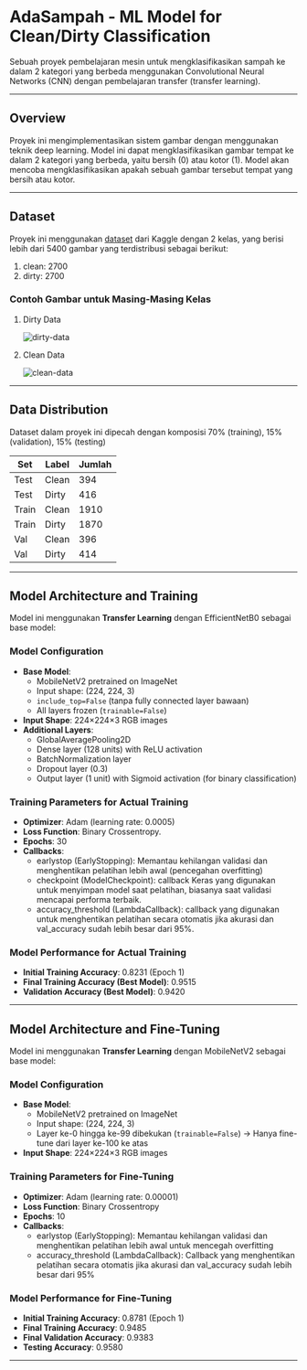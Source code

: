 # AdaSampah - ML Model for Clean/Dirty Classification
Sebuah proyek pembelajaran mesin untuk mengklasifikasikan sampah ke dalam 2 kategori yang berbeda menggunakan Convolutional Neural Networks (CNN) dengan pembelajaran transfer (transfer learning). 

---
## Overview
Proyek ini mengimplementasikan sistem gambar dengan menggunakan teknik deep learning. Model ini dapat mengklasifikasikan gambar tempat ke dalam 2 kategori yang berbeda, yaitu bersih (0) atau kotor (1). Model akan mencoba mengklasifikasikan apakah sebuah gambar tersebut tempat yang bersih atau kotor.

---
## Dataset

Proyek ini menggunakan [dataset](https://www.kaggle.com/datasets/ibnurajuhumam/bersih-kotor-dataset) dari Kaggle dengan 2 kelas, yang berisi lebih dari 5400 gambar yang terdistribusi sebagai berikut:

1. clean: 2700
2. dirty: 2700

### **Contoh Gambar untuk Masing-Masing Kelas**
1. Dirty Data

   ![dirty-data](https://github.com/user-attachments/assets/fc55eb51-4a2f-4825-9965-0f4696a827c5)

3. Clean Data

   ![clean-data](https://github.com/user-attachments/assets/e546af13-dfd4-4a0a-9c66-376d368fee62)

---
## Data Distribution
Dataset dalam proyek ini dipecah dengan komposisi 70% (training), 15% (validation), 15% (testing)

| Set   | Label | Jumlah |
|-------|--------|--------|
| Test  | Clean  | 394    |
| Test  | Dirty  | 416    |
| Train | Clean  | 1910   |
| Train | Dirty  | 1870   |
| Val   | Clean  | 396    |
| Val   | Dirty  | 414    |

---

## Model Architecture and Training

Model ini menggunakan **Transfer Learning** dengan EfficientNetB0 sebagai base model:

### Model Configuration
- **Base Model**:
  - MobileNetV2 pretrained on ImageNet
  - Input shape: (224, 224, 3)
  - `include_top=False` (tanpa fully connected layer bawaan)
  - All layers frozen (`trainable=False`)
- **Input Shape**: 224×224×3 RGB images
- **Additional Layers**:
  - GlobalAveragePooling2D
  - Dense layer (128 units) with ReLU activation
  - BatchNormalization layer
  - Dropout layer (0.3)
  - Output layer (1 unit) with Sigmoid activation (for binary classification)

### Training Parameters for Actual Training
- **Optimizer**: Adam (learning rate: 0.0005)
- **Loss Function**: Binary Crossentropy.
- **Epochs**: 30
- **Callbacks**: 
   - earlystop (EarlyStopping): Memantau kehilangan validasi dan menghentikan pelatihan lebih awal (pencegahan overfitting)
   - checkpoint (ModelCheckpoint): callback Keras yang digunakan untuk menyimpan model saat pelatihan, biasanya saat validasi mencapai performa terbaik.
   - accuracy_threshold (LambdaCallback): callback yang digunakan untuk menghentikan pelatihan secara otomatis jika akurasi dan val_accuracy sudah lebih besar dari 95%.

### Model Performance for Actual Training
- **Initial Training Accuracy**: 0.8231 (Epoch 1)
- **Final Training Accuracy (Best Model)**: 0.9515
- **Validation Accuracy (Best Model)**: 0.9420

---
## Model Architecture and Fine-Tuning 

Model ini menggunakan **Transfer Learning** dengan MobileNetV2 sebagai base model:

### Model Configuration
- **Base Model**:
  - MobileNetV2 pretrained on ImageNet
  - Input shape: (224, 224, 3)
  - Layer ke-0 hingga ke-99 dibekukan (`trainable=False`) -> Hanya fine-tune dari layer ke-100 ke atas 
- **Input Shape**: 224×224×3 RGB images

### Training Parameters for Fine-Tuning
- **Optimizer**: Adam (learning rate: 0.00001)  
- **Loss Function**: Binary Crossentropy  
- **Epochs**: 10  
- **Callbacks**:  
   - earlystop (EarlyStopping): Memantau kehilangan validasi dan menghentikan pelatihan lebih awal untuk mencegah overfitting  
   - accuracy_threshold (LambdaCallback): Callback yang menghentikan pelatihan secara otomatis jika akurasi dan val_accuracy sudah lebih besar dari 95%  

### Model Performance for Fine-Tuning
- **Initial Training Accuracy**: 0.8781 (Epoch 1)  
- **Final Training Accuracy**: 0.9485
- **Final Validation Accuracy**: 0.9383  
- **Testing Accuracy**: 0.9580 
---




